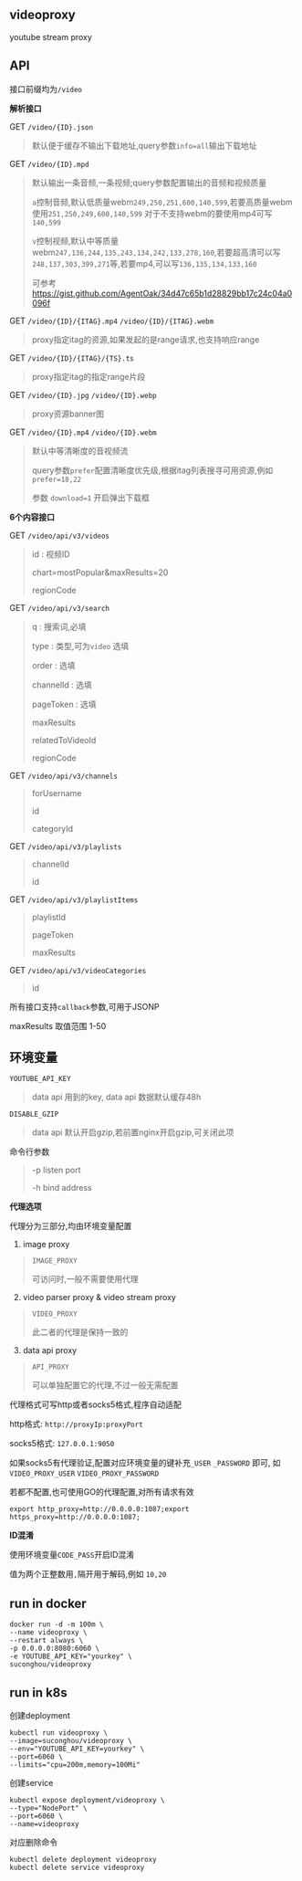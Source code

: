 ## videoproxy

youtube stream proxy 


## API

接口前缀均为`/video`

**解析接口**

GET `/video/{ID}.json` 

> 默认便于缓存不输出下载地址,query参数`info=all`输出下载地址 

GET `/video/{ID}.mpd`

> 默认输出一条音频,一条视频;query参数配置输出的音频和视频质量
>
> `a`控制音频,默认低质量webm`249,250,251,600,140,599`,若要高质量webm使用`251,250,249,600,140,599`
> 对于不支持webm的要使用mp4可写`140,599`
>
> `v`控制视频,默认中等质量webm`247,136,244,135,243,134,242,133,278,160`,若要超高清可以写`248,137,303,399,271`等,若要mp4,可以写`136,135,134,133,160`
> 
> 可参考 https://gist.github.com/AgentOak/34d47c65b1d28829bb17c24c04a0096f

GET `/video/{ID}/{ITAG}.mp4` `/video/{ID}/{ITAG}.webm`

> proxy指定itag的资源,如果发起的是range请求,也支持响应range

GET `/video/{ID}/{ITAG}/{TS}.ts`

> proxy指定itag的指定range片段

GET `/video/{ID}.jpg` `/video/{ID}.webp`

> proxy资源banner图

GET `/video/{ID}.mp4` `/video/{ID}.webm` 

> 默认中等清晰度的音视频流
>
> query参数`prefer`配置清晰度优先级,根据itag列表搜寻可用资源,例如`prefer=18,22`
>
> 参数 `download=1` 开启弹出下载框


**6个内容接口**

GET `/video/api/v3/videos` 

> id : 视频ID
>
> chart=mostPopular&maxResults=20
> 
> regionCode

GET `/video/api/v3/search` 

> q : 搜索词,必填
> 
> type :  类型,可为`video` 选填
> 
> order : 选填
> 
> channelId : 选填
>
> pageToken : 选填
>
> maxResults
>
> relatedToVideoId
>
> regionCode

GET `/video/api/v3/channels` 

> forUsername
> 
> id
>
> categoryId 

GET `/video/api/v3/playlists` 

> channelId
> 
> id

GET `/video/api/v3/playlistItems` 

> playlistId
>
> pageToken
>
> maxResults

GET `/video/api/v3/videoCategories` 

> id 

所有接口支持`callback`参数,可用于JSONP

maxResults 取值范围 1-50

## 环境变量

`YOUTUBE_API_KEY`

> data api 用到的key, data api 数据默认缓存48h

`DISABLE_GZIP`

> data api 默认开启gzip,若前置nginx开启gzip,可关闭此项


命令行参数

> -p listen port
>
> -h bind address
>

**代理选项**

代理分为三部分,均由环境变量配置

1. image proxy

> `IMAGE_PROXY`
>
> 可访问时,一般不需要使用代理

2. video parser proxy & video stream proxy

> `VIDEO_PROXY`
>
> 此二者的代理是保持一致的

3. data api proxy

> `API_PROXY`
>
> 可以单独配置它的代理,不过一般无需配置

代理格式可写http或者socks5格式,程序自动适配

http格式: `http://proxyIp:proxyPort`

socks5格式: `127.0.0.1:9050`

如果socks5有代理验证,配置对应环境变量的键补充`_USER` `_PASSWORD` 即可,
如`VIDEO_PROXY_USER` `VIDEO_PROXY_PASSWORD`

若都不配置,也可使用GO的代理配置,对所有请求有效

`export http_proxy=http://0.0.0.0:1087;export https_proxy=http://0.0.0.0:1087;`

**ID混淆**

使用环境变量`CODE_PASS`开启ID混淆

值为两个正整数用`,`隔开用于解码,例如 `10,20`

## run in docker

```
docker run -d -m 100m \
--name videoproxy \
--restart always \
-p 0.0.0.0:8080:6060 \
-e YOUTUBE_API_KEY="yourkey" \
suconghou/videoproxy
```

## run in k8s


创建deployment
```
kubectl run videoproxy \
--image=suconghou/videoproxy \
--env="YOUTUBE_API_KEY=yourkey" \
--port=6060 \
--limits="cpu=200m,memory=100Mi"
```

创建service

```
kubectl expose deployment/videoproxy \
--type="NodePort" \
--port=6060 \
--name=videoproxy
```

对应删除命令

```
kubectl delete deployment videoproxy 
kubectl delete service videoproxy
```